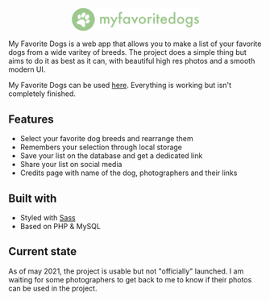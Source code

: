 <p align="center">
  <img src="https://raw.githubusercontent.com/Tahoooe/myfavoritedogs/master/images/logo_w.svg" width="50%"></img>
</p>

My Favorite Dogs is a web app that allows you to make a list of your favorite dogs from a wide varitey of breeds. The project does a simple thing but aims to do it as best as it can, with beautiful high res photos and a smooth modern UI.

My Favorite Dogs can be used [here](https://myfavoritedogs.tahoe.be/). Everything is working but isn't completely finished.

## Features

* Select your favorite dog breeds and rearrange them
* Remembers your selection through local storage
* Save your list on the database and get a dedicated link
* Share your list on social media
* Credits page with name of the dog, photographers and their links

## Built with

* Styled with [Sass](https://sass-lang.com/guide)
* Based on PHP & MySQL

## Current state

As of may 2021, the project is usable but not "officially" launched. I am waiting for some photographers to get back to me to know if their photos can be used in the project.

<br />
